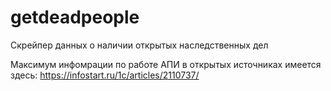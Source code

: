 # getdeadpeople
Скрейпер данных о наличии открытых наследственных дел

Максимум инфомрации по работе АПИ в открытых источниках имеется здесь: https://infostart.ru/1c/articles/2110737/
